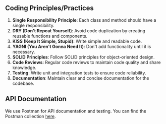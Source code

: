 ## Coding Principles/Practices

1. **Single Responsibility Principle**: Each class and method should have a single responsibility.
2. **DRY (Don't Repeat Yourself)**: Avoid code duplication by creating reusable functions and components.
3. **KISS (Keep It Simple, Stupid)**: Write simple and readable code.
4. **YAGNI (You Aren't Gonna Need It)**: Don't add functionality until it is necessary.
5. **SOLID Principles**: Follow SOLID principles for object-oriented design.
6. **Code Reviews**: Regular code reviews to maintain code quality and share knowledge.
7. **Testing**: Write unit and integration tests to ensure code reliability.
8. **Documentation**: Maintain clear and concise documentation for the codebase.

## API Documentation

We use Postman for API documentation and testing. You can find the Postman collection [here](link-to-postman-collection).
